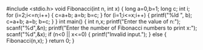 #include <stdio.h>
void Fibonacci(int n, int x) 
{
    long a=0,b=1;
    long c;
    int i;
    for (i=2;i<=n;i++) 
    {
        c=a+b;
        a=b;
        b=c;
    }
    for (i=1;i<=x;i++) 
    {
        printf("%ld ", b);
        c=a+b;
        a=b;
        b=c;
    }
}
int main() 
{
    int n,x;
    printf("Enter the value of n:");
    scanf("%d",&n);
    printf("Enter the number of Fibonacci numbers to print x:");
    scanf("%d",&x);
    if (n<0 || x<=0) 
    {
        printf("Invalid input.");
    } 
    else 
    {
        Fibonacci(n,x);
    }
    return 0;
}
